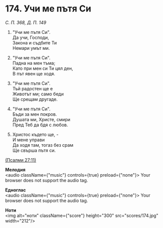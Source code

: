 # 174. Учи ме пътя Си  

*С. П. 368, Д. П. 149*  

1. "Учи ме пътя Си".  
Да учи, Господи,  
Закона и съдбите Ти  
Немари умът ми.  

2. "Учи ме пътя Си".  
Падна на мен тъма;  
Като при мен си Ти цял ден,  
В път явен ще ходя.  

3. "Учи ме пътя Си".  
Тъй радостен ще е  
Животът ми; само беди  
Ще срещам другаде.  

4. "Учи ме пътя Си".  
Бъди за мен покров.  
Душата ми, Христе, смири  
Пред Теб да бдя с любов.  

5. Христос където ще, -  
И мене управи  
Да ходя там, тогаз без срам  
Ще свърша пътя си.  

[(Псалми 27:11)](http://biblia.bg/index.php?k=19&g=27&s=11)  

__Мелодия__  
<audio className={"music"} controls={true} preload={"none"}><source src="mp3/174.mp3" type="audio/mpeg"/>
Your browser does not support the audio tag.
</audio>  

__Едноглас__  
<audio className={"music"} controls={true} preload={"none"}><source src="transp/174.mp3" type="audio/mpeg"/>
Your browser does not support the audio tag.
</audio>  

__Ноти__  
<img alt="ноти" className={"score"} height="300" src="scores/174.jpg" width="212"/>
